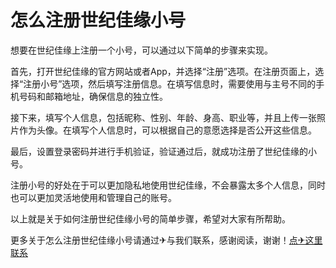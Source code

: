 # 怎么注册世纪佳缘小号

想要在世纪佳缘上注册一个小号，可以通过以下简单的步骤来实现。

首先，打开世纪佳缘的官方网站或者App，并选择“注册”选项。在注册页面上，选择“注册小号”选项，然后填写注册信息。在填写信息时，需要使用与主号不同的手机号码和邮箱地址，确保信息的独立性。

接下来，填写个人信息，包括昵称、性别、年龄、身高、职业等，并且上传一张照片作为头像。在填写个人信息时，可以根据自己的意愿选择是否公开这些信息。

最后，设置登录密码并进行手机验证，验证通过后，就成功注册了世纪佳缘的小号。

注册小号的好处在于可以更加隐私地使用世纪佳缘，不会暴露太多个人信息，同时也可以更加灵活地使用和管理自己的账号。

以上就是关于如何注册世纪佳缘小号的简单步骤，希望对大家有所帮助。

更多关于怎么注册世纪佳缘小号请通过✈与我们联系，感谢阅读，谢谢！[点✈这里联系](https://c.k02.cc)
